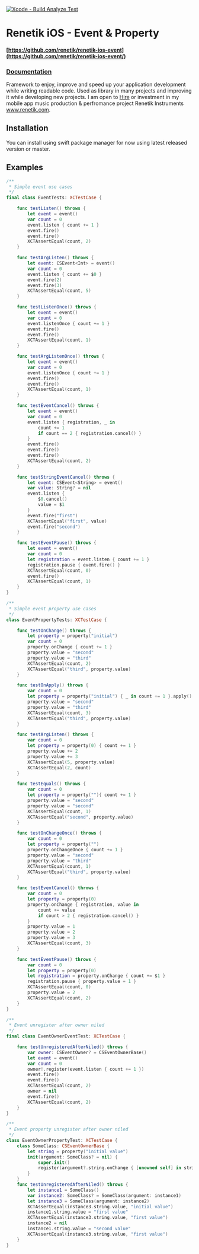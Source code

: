 [![Xcode - Build Analyze Test](https://github.com/renetik/renetik-ios-event/workflows/Xcode%20-%20Build%20Analyze%20Test/badge.svg)](https://github.com/renetik/renetik-ios-event/actions/workflows/objective-c-xcode.yml)

# Renetik iOS - Event & Property
#### [https://github.com/renetik/renetik-ios-event](https://github.com/renetik/renetik-ios-event/)
### [Documentation](https://renetik.github.io/renetik-ios-event/)

Framework to enjoy, improve and speed up your application development while writing readable code.
Used as library in many projects and improving it while developing new projects.
I am open to [Hire](https://renetik.github.io) or investment in my mobile app music production & perfromance project Renetik Instruments www.renetik.com.

## Installation
You can install using swift package manager for now using latest released version or master.

## Examples
```swift
/**
 * Simple event use cases
 */
final class EventTests: XCTestCase {

    func testListen() throws {
        let event = event()
        var count = 0
        event.listen { count += 1 }
        event.fire()
        event.fire()
        XCTAssertEqual(count, 2)
    }

    func testArgListen() throws {
        let event: CSEvent<Int> = event()
        var count = 0
        event.listen { count += $0 }
        event.fire(2)
        event.fire(3)
        XCTAssertEqual(count, 5)
    }

    func testListenOnce() throws {
        let event = event()
        var count = 0
        event.listenOnce { count += 1 }
        event.fire()
        event.fire()
        XCTAssertEqual(count, 1)
    }

    func testArgListenOnce() throws {
        let event = event()
        var count = 0
        event.listenOnce { count += 1 }
        event.fire()
        event.fire()
        XCTAssertEqual(count, 1)
    }

    func testEventCancel() throws {
        let event = event()
        var count = 0
        event.listen { registration, _ in
            count += 1
            if count == 2 { registration.cancel() }
        }
        event.fire()
        event.fire()
        event.fire()
        XCTAssertEqual(count, 2)
    }

    func testStringEventCancel() throws {
        let event: CSEvent<String> = event()
        var value: String? = nil
        event.listen {
            $0.cancel()
            value = $1
        }
        event.fire("first")
        XCTAssertEqual("first", value)
        event.fire("second")
    }

    func testEventPause() throws {
        let event = event()
        var count = 0
        let registration = event.listen { count += 1 }
        registration.pause { event.fire() }
        XCTAssertEqual(count, 0)
        event.fire()
        XCTAssertEqual(count, 1)
    }
}
```
```swift
/**
 * Simple event property use cases
 */
class EventPropertyTests: XCTestCase {

    func testOnChange() throws {
        let property = property("initial")
        var count = 0
        property.onChange { count += 1 }
        property.value = "second"
        property.value = "third"
        XCTAssertEqual(count, 2)
        XCTAssertEqual("third", property.value)
    }

    func testOnApply() throws {
        var count = 0
        let property = property("initial") { _ in count += 1 }.apply()
        property.value = "second"
        property.value = "third"
        XCTAssertEqual(count, 3)
        XCTAssertEqual("third", property.value)
    }

    func testArgListen() throws {
        var count = 0
        let property = property(0) { count += 1 }
        property.value += 2
        property.value += 3
        XCTAssertEqual(5, property.value)
        XCTAssertEqual(2, count)
    }

    func testEquals() throws {
        var count = 0
        let property = property(""){ count += 1 }
        property.value = "second"
        property.value = "second"
        XCTAssertEqual(count, 1)
        XCTAssertEqual("second", property.value)
    }

    func testOnChangeOnce() throws {
        var count = 0
        let property = property("")
        property.onChangeOnce { count += 1 }
        property.value = "second"
        property.value = "third"
        XCTAssertEqual(count, 1)
        XCTAssertEqual("third", property.value)
    }

    func testEventCancel() throws {
        var count = 0
        let property = property(0)
        property.onChange { registration, value in
            count += value
            if count > 2 { registration.cancel() }
        }
        property.value = 1
        property.value = 2
        property.value = 3
        XCTAssertEqual(count, 3)
    }

    func testEventPause() throws {
        var count = 0
        let property = property(0)
        let registration = property.onChange { count += $1 }
        registration.pause { property.value = 1 }
        XCTAssertEqual(count, 0)
        property.value = 2
        XCTAssertEqual(count, 2)
    }
}
```
```swift
/**
 * Event unregister after owner niled
 */
final class EventOwnerEventTest: XCTestCase {

    func testUnregisteredAfterNiled() throws {
        var owner: CSEventOwner? = CSEventOwnerBase()
        let event = event()
        var count = 0
        owner!.register(event.listen { count += 1 })
        event.fire()
        event.fire()
        XCTAssertEqual(count, 2)
        owner = nil
        event.fire()
        XCTAssertEqual(count, 2)
    }
}
```
```swift
/**
 * Event property unregister after owner niled
 */
class EventOwnerPropertyTest: XCTestCase {
    class SomeClass: CSEventOwnerBase {
        let string = property("initial value")
        init(argument: SomeClass? = nil) {
            super.init()
            register(argument?.string.onChange { [unowned self] in string.value = $0 })
        }
    }
    func testUnregisteredAfterNiled() throws {
        let instance1 = SomeClass()
        var instance2: SomeClass? = SomeClass(argument: instance1)
        let instance3 = SomeClass(argument: instance2)
        XCTAssertEqual(instance3.string.value, "initial value")
        instance1.string.value = "first value"
        XCTAssertEqual(instance3.string.value, "first value")
        instance2 = nil
        instance1.string.value = "second value"
        XCTAssertEqual(instance3.string.value, "first value")
    }
}
```

